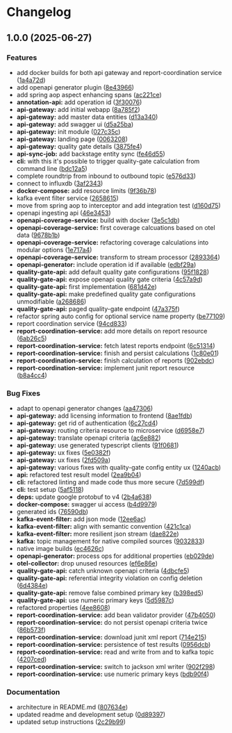 # Changelog

## 1.0.0 (2025-06-27)

### Features

- add docker builds for both api gateway and report-coordination service ([1a4a72d](https://github.com/bbortt/snow-white/commit/1a4a72d1e1114a79afe3ea68758072271de20c36))
- add openapi generator plugin ([8e43966](https://github.com/bbortt/snow-white/commit/8e4396666442ec549ea0d0b9d027ccad04290daf))
- add spring aop aspect enhancing spans ([ac221ce](https://github.com/bbortt/snow-white/commit/ac221ce15a2d3ce24eac3b07e711b1058f71a1b0))
- **annotation-api:** add operation id ([3f30076](https://github.com/bbortt/snow-white/commit/3f30076582bdd3bbf556be4ae49a92af2e8bddf5))
- **api-gateway:** add initial webapp ([8a785f2](https://github.com/bbortt/snow-white/commit/8a785f27f1a3065e7a3249751dec5f9bb183c3ee))
- **api-gateway:** add master data entities ([d13a340](https://github.com/bbortt/snow-white/commit/d13a340a4b48e229dfa534ebd2da266200a2053b))
- **api-gateway:** add swagger ui ([d5a25ba](https://github.com/bbortt/snow-white/commit/d5a25ba2313ec415907bf032ca1b7e4a1de703a4))
- **api-gateway:** init module ([027c35c](https://github.com/bbortt/snow-white/commit/027c35c94ae3a0aa11a7bea3299746e5c6d6ed07))
- **api-gateway:** landing page ([0063208](https://github.com/bbortt/snow-white/commit/006320892811159bf121bd30a4a17c6dc5b8fdca))
- **api-gateway:** quality gate details ([3875fe4](https://github.com/bbortt/snow-white/commit/3875fe4db680f53b9a8ba1a49a1022fcf3ffa176))
- **api-sync-job:** add backstage entity sync ([fe46d55](https://github.com/bbortt/snow-white/commit/fe46d552c2f4f042361df23edbcafe005cfe09b3))
- **cli:** with this it's possible to trigger quality-gate calculation from command line ([bdc12a5](https://github.com/bbortt/snow-white/commit/bdc12a5395496cbb8ffc1ecb83dabe452c5ef84d))
- complete roundtrip from inbound to outbound topic ([e576d33](https://github.com/bbortt/snow-white/commit/e576d33ca2c1d3b9c42569c1e7e4427d928a4196))
- connect to influxdb ([3af2343](https://github.com/bbortt/snow-white/commit/3af234381bcf86d5d1f3bc9ddedba9c25f226c86))
- **docker-compose:** add resource limits ([9f36b78](https://github.com/bbortt/snow-white/commit/9f36b7838bedbcddb0058c31642aac5049bb1a39))
- kafka event filter service ([2658615](https://github.com/bbortt/snow-white/commit/265861519ca7afef9fda02bd9d4b953e487169dc))
- move from spring aop to interceptor and add integration test ([d160d75](https://github.com/bbortt/snow-white/commit/d160d75af0b9b8d0b4bc670a058414a3b6271c13))
- openapi ingesting api ([46e3453](https://github.com/bbortt/snow-white/commit/46e3453a27fdaccf92ad09737b00900731876641))
- **openapi-coverage-service:** build with docker ([3e5c1db](https://github.com/bbortt/snow-white/commit/3e5c1dbd38bab92006e7f31212a3bc41da6eaa65))
- **openapi-coverage-service:** first coverage calcuations based on otel data ([9678b1b](https://github.com/bbortt/snow-white/commit/9678b1b32a941444726ffe5d41ce4db6cb2804db))
- **openapi-coverage-service:** refactoring coverage calculations into modular options ([1e717a4](https://github.com/bbortt/snow-white/commit/1e717a48a7f147fdf051c05aaaf4c0d5be8f6344))
- **openapi-coverage-service:** transform to stream processor ([2893364](https://github.com/bbortt/snow-white/commit/28933642f6805c90db460961ca52c6b6168708e9))
- **openapi-generator:** include operation id if available ([edbf29a](https://github.com/bbortt/snow-white/commit/edbf29ae70ef9308f96c00e0c76cc5274518d45c))
- **quality-gate-api:** add default quality gate configurations ([95f1828](https://github.com/bbortt/snow-white/commit/95f1828c0f0994310ea4a551632c4203e8ddfb59))
- **quality-gate-api:** expose openapi quality gate criteria ([4c57a9d](https://github.com/bbortt/snow-white/commit/4c57a9d5c7eb0e932cbf093fba4a40e30b1f0674))
- **quality-gate-api:** first implementation ([681d42e](https://github.com/bbortt/snow-white/commit/681d42e5df52a5bb7b8a080a72de7ef0a3bb25cc))
- **quality-gate-api:** make predefined quality gate configurations unmodifiable ([a268686](https://github.com/bbortt/snow-white/commit/a268686fab1758cd2cc71959cea30f7e2e714ec4))
- **quality-gate-api:** paged quality-gate endpoint ([47a375f](https://github.com/bbortt/snow-white/commit/47a375fdceb2549d2a1f4722c837034467fabb54))
- refactor spring auto config for optional service name property ([be77109](https://github.com/bbortt/snow-white/commit/be7710951f4dcba0d796ec3f094c52182f0851a0))
- report coordination service ([94cd833](https://github.com/bbortt/snow-white/commit/94cd8332018b843ee9bbbcdb1ab4a526bfc47b0b))
- **report-coordination-service:** add more details on report resource ([6ab26c5](https://github.com/bbortt/snow-white/commit/6ab26c5b619183dab9d2d95464b17d104ec71f5e))
- **report-coordination-service:** fetch latest reports endpoint ([6c51314](https://github.com/bbortt/snow-white/commit/6c513146db701ee74310a5682e58b3e70e07a345))
- **report-coordination-service:** finish and persist calculations ([1c80e01](https://github.com/bbortt/snow-white/commit/1c80e01df6e923ff2a14897f7d6860f49b398d3b))
- **report-coordination-service:** finish calculation of reports ([902ebdc](https://github.com/bbortt/snow-white/commit/902ebdc5c9e4cf0ca03c8478a7bf52372a2f3a96))
- **report-coordination-service:** implement junit report resource ([b8a4cc4](https://github.com/bbortt/snow-white/commit/b8a4cc4f8ff08e0e8fa3a841c455902a877a8e1e))

### Bug Fixes

- adapt to openapi generator changes ([aa47306](https://github.com/bbortt/snow-white/commit/aa47306925d9cdb71a1120de3d3d781e4ae51cbd))
- **api-gateway:** add licensing information to frontend ([8ae1fdb](https://github.com/bbortt/snow-white/commit/8ae1fdb2df0b70594a79da52abd2273e96396fa7))
- **api-gateway:** get rid of authentication ([6c27cd4](https://github.com/bbortt/snow-white/commit/6c27cd4c7ec9bd834ae20d8758baacc31bde3d7c))
- **api-gateway:** routing criteria resource to microservice ([d6958e7](https://github.com/bbortt/snow-white/commit/d6958e7fbd73de9660879699d8065b5d1fa25568))
- **api-gateway:** translate openapi criteria ([ac6e882](https://github.com/bbortt/snow-white/commit/ac6e88294fa7ea7f27dd74b6e5d4763d7ee2e000))
- **api-gateway:** use generated typescript clients ([91f0681](https://github.com/bbortt/snow-white/commit/91f068106e58f2fa617ecea1097c8297fb1a9ad9))
- **api-gateway:** ux fixes ([5e0382f](https://github.com/bbortt/snow-white/commit/5e0382f909bff05b975ca2fd826e4db37f61448b))
- **api-gateway:** ux fixes ([2fd509a](https://github.com/bbortt/snow-white/commit/2fd509a873c677c0cbe297ce2d90808a08be9e80))
- **api-gateway:** various fixes with quality-gate config entity ux ([1240acb](https://github.com/bbortt/snow-white/commit/1240acb86bd5518529951b9b589253140bfa899c))
- **api:** refactored test result model ([2ea9b04](https://github.com/bbortt/snow-white/commit/2ea9b04b9b9df7cf97286f26d2b5f4f7baa53a1e))
- **cli:** refactored linting and made code thus more secure ([7d599df](https://github.com/bbortt/snow-white/commit/7d599df80721daaa1e0bacdf5eec6f27a8e5f7ea))
- **cli:** test setup ([5af5118](https://github.com/bbortt/snow-white/commit/5af51180bbbfc39c880590992561fb6c15f167cc))
- **deps:** update google protobuf to v4 ([2b4a638](https://github.com/bbortt/snow-white/commit/2b4a638a6920aca0ee1c4b3bc7d5a55f0faf49ab))
- **docker-compose:** swagger ui access ([b4d9979](https://github.com/bbortt/snow-white/commit/b4d9979e676f61ae0904931b86bb93dcf451ae51))
- generated ids ([76590db](https://github.com/bbortt/snow-white/commit/76590db2bcc0bb738225c1e420d559c225923ba1))
- **kafka-event-filter:** add json mode ([12ee6ac](https://github.com/bbortt/snow-white/commit/12ee6ac96c51fdc7cb9e606978bcb8119b8b8072))
- **kafka-event-filter:** align with semantic convention ([421c1ca](https://github.com/bbortt/snow-white/commit/421c1cac850807b3281a27bd1d8fea7dad14554d))
- **kafka-event-filter:** more resilient json stream ([dae822e](https://github.com/bbortt/snow-white/commit/dae822eb45dd01cd92686296bfc2ad2312d4283c))
- **kafka:** topic management for native compiled sources ([9032833](https://github.com/bbortt/snow-white/commit/9032833afbe822c01968418401897906bdce1f5e))
- native image builds ([ec4626c](https://github.com/bbortt/snow-white/commit/ec4626c631342bd85963d2e6a80d982abc1a2220))
- **openapi-generator:** process ops for additional properties ([eb029de](https://github.com/bbortt/snow-white/commit/eb029deae51626b0d5c60dbe569fcda37d3eefee))
- **otel-collector:** drop unused resources ([ef6e86e](https://github.com/bbortt/snow-white/commit/ef6e86e26db5b131006e630154eba8c294f9cd56))
- **quality-gate-api:** catch unknown openapi criteria ([4dbcfe5](https://github.com/bbortt/snow-white/commit/4dbcfe536949bb884ac3345ec38e7ae7b26b7b7e))
- **quality-gate-api:** referential integrity violation on config deletion ([6d4384e](https://github.com/bbortt/snow-white/commit/6d4384eed825f23c6daaba4aec5eadeeb127749d))
- **quality-gate-api:** remove false combined primary key ([b398ed5](https://github.com/bbortt/snow-white/commit/b398ed5f89d8b16d3ee8c58125398a0776701e1d))
- **quality-gate-api:** use numeric primary keys ([5d5987c](https://github.com/bbortt/snow-white/commit/5d5987c0b9173150b31d627562a07e7efd92d545))
- refactored properties ([4ee8608](https://github.com/bbortt/snow-white/commit/4ee86080a0ea08eff0ac0edc0cc5fc0e131d33a7))
- **report-coordination-service:** add bean validator provider ([47b4050](https://github.com/bbortt/snow-white/commit/47b405026a0f84a55cddc996aa23e2bc07ee8bca))
- **report-coordination-service:** do not persist openapi criteria twice ([86b573f](https://github.com/bbortt/snow-white/commit/86b573fdfc8c7adc5a732d33d5eca11c7f430558))
- **report-coordination-service:** download junit xml report ([714e215](https://github.com/bbortt/snow-white/commit/714e215b24963b6a13ae01f915d7a1b86f03bf6b))
- **report-coordination-service:** persistence of test results ([0956dcb](https://github.com/bbortt/snow-white/commit/0956dcb02fa69e5cdb0feac4f112d40abe12be39))
- **report-coordination-service:** read and write from and to kafka topic ([4207ced](https://github.com/bbortt/snow-white/commit/4207cedf9571f8ce9bfc754a8e234091bf0f6ccb))
- **report-coordination-service:** switch to jackson xml writer ([902f298](https://github.com/bbortt/snow-white/commit/902f2981d78d6dfc388aeb0079aec2e7d7a0ffd9))
- **report-coordination-service:** use numeric primary keys ([bdb90f4](https://github.com/bbortt/snow-white/commit/bdb90f4c30845da3eb34f1e23fd689b05417a021))

### Documentation

- architecture in README.md ([807634e](https://github.com/bbortt/snow-white/commit/807634e57198bd7bf427780e3b00afc6bf8deb6e))
- updated readme and development setup ([0d89397](https://github.com/bbortt/snow-white/commit/0d89397a1fbce270bdc11f916374970900abeead))
- updated setup instructions ([2c29b99](https://github.com/bbortt/snow-white/commit/2c29b9915c3ff4559fb0a357dffdbc95a13e0e63))
